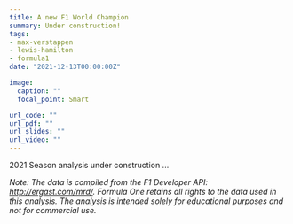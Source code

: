 ```yaml
---
title: A new F1 World Champion
summary: Under construction!
tags:
- max-verstappen
- lewis-hamilton
- formula1
date: "2021-12-13T00:00:00Z"

image:
  caption: ""
  focal_point: Smart

url_code: ""
url_pdf: ""
url_slides: ""
url_video: ""
---
```


2021 Season analysis under construction ...

_Note: The data is compiled from the F1 Developer API: http://ergast.com/mrd/. Formula One retains all rights to the data used in this analysis. The analysis is intended solely for educational purposes and not for commercial use._
